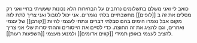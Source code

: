 כואב לי ואני משלם בתשלומים נרחבים על הבחירות הלא נכונות שעשיתי בחיי
ואני רק מסלים את זה ב [[לופים]] מחשבתיים בלתי נגמרים.
אני יכול לסבול ואני צריך לתת לזה מקום אבל נגמרו הימים בהם סבלתי דברים ונתתי לעצמי להיות [[קורבן]] של עצמי ואחרים, וגם להציג את זה החוצה.
כדי לסיים את הייסורים וההתייסרות שלי אני צריך להציב לעצמי באופן תמידי [[קווים אדומים]] ולמנוע מעצמי [[השפעות רעות]].